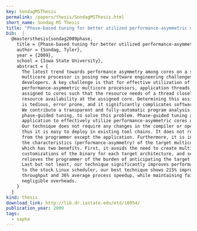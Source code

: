 ```yaml
---
key: SondagMSThesis
permalink: /papers/thesis/SondagMSThesis.html
short_name: Sondag MS Thesis
title: "Phase-based tuning for better utilized performance-asymmetric multicores"
bib:  |
  @mastersthesis{sondag2009phase,
    title = {Phase-based tuning for better utilized performance-asymmetric multicores},
    author = {Sondag, Tyler},
    year = {2009},
    school = {Iowa State University},
    abstract = {
      The latest trend towards performance asymmetry among cores on a single chip of a
      multicore processor is posing new software engineering challenges for
      developers. A key challenge is that for effective utilization of these
      performance-asymmetric multicore processors, application threads must be
      assigned to cores such that the resource needs of a thread closely matches
      resource availability at the assigned core. Determining this assignment manually
      is tedious, error prone, and it significantly complicates software development.
      We contribute a transparent and fully-automatic program analysis, which we call
      phase-guided tuning, to solve this problem. Phase-guided tuning adapts an
      application to effectively utilize performance-asymmetric cores of a processor.
      Our technique does not require any changes in the compiler or operating system,
      thus it is easy to deploy in existing tool chains. It does not require any input
      from the programmer except the application. Furthermore, it is independent of
      the characteristics (performance-asymmetry) of the target multicore processor,
      which has two benefits. First, it avoids the need to create multiple
      customizations of the binary for each target architecture, and second it
      relieves the programmer of the burden of anticipating the target architecture.
      Last but not least, our technique significantly improves performance. Compared
      to the stock Linux scheduler, our best technique shows 215% improvement in
      throughput and 36% average process speedup, while maintaining fairness and with
      negligible overheads.
    }
  }
kind: thesis
download_link: http://lib.dr.iastate.edu/etd/10954/
publication_year: 2009
tags:
  - sapha
---
```

